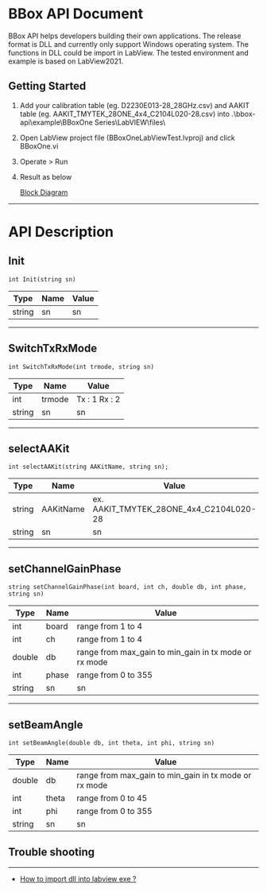# BBox API Document

BBox API helps developers building their own applications. The release format is DLL and currently only support Windows operating system. The functions in DLL could be import in LabView. The tested environment and example is based on LabView2021.

## Getting Started

1. Add your calibration table (eg. D2230E013-28_28GHz.csv) and AAKIT table (eg. AAKIT_TMYTEK_28ONE_4x4_C2104L020-28.csv) into .\bbox-api\example\BBoxOne Series\LabVIEW\files\

2. Open LabView project file (BBoxOneLabViewTest.lvproj) and click BBoxOne.vi

3. Operate > Run

4. Result as below

    [Block Diagram](./BBoxOne.html)

----------

# API Description

## Init

    int Init(string sn)
| Type | Name | Value                                        |
| ------------ | ------------ | -----------------------------|
| string       | sn           | sn                           |

----------

## SwitchTxRxMode

    int SwitchTxRxMode(int trmode, string sn)
| Type | Name | Value                                        |
| ------------ | ------------ | -----------------------------|
| int          | trmode       | Tx : 1 Rx : 2                |
| string       | sn           | sn                           |

----------

## selectAAKit

    int selectAAKit(string AAKitName, string sn);
| Type | Name | Value                                                     |
| ------------ | ------------ | ----------------------------------------- |
| string       | AAKitName    | ex. AAKIT_TMYTEK_28ONE_4x4_C2104L020-28   |
| string       | sn           | sn                                        |

----------

## setChannelGainPhase

    string setChannelGainPhase(int board, int ch, double db, int phase, string sn)
| Type         | Name         | Value                                                 |
| ------------ | ------------ | ----------------------------------------------------- |
| int          | board        | range from 1 to 4                                     |
| int          | ch           | range from 1 to 4                                     |
| double       | db           | range from max_gain to min_gain in tx mode or rx mode |
| int          | phase        | range from 0 to 355                                   |
| string       | sn           | sn                                                    |

----------

## setBeamAngle

    int setBeamAngle(double db, int theta, int phi, string sn)
| Type         | Name         | Value                                                 |
| ------------ | ------------ | ----------------------------------------------------- |
| double       | db           | range from max_gain to min_gain in tx mode or rx mode |
| int          | theta        | range from 0 to 45                                    |
| int          | phi          | range from 0 to 355                                   |
| string       | sn           | sn                                                    |

## Trouble shooting

----------

- [How to import dll into labview exe ?](https://knowledge.ni.com/KnowledgeArticleDetails?id=kA00Z000000kKgsSAE&l=zh-TW)
